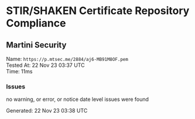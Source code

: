 # STIR/SHAKEN Certificate Repository Compliance

## Martini Security

Name: `https://p.mtsec.me/2884/aj6-MB91M8OF.pem`\
Tested At: 22 Nov 23 03:37 UTC\
Time: 11ms

### Issues

no warning, or error, or notice date level issues were found

Generated: 22 Nov 23 03:38 UTC